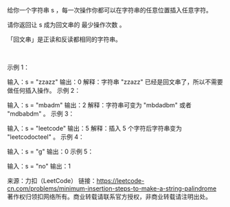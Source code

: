 给你一个字符串 s ，每一次操作你都可以在字符串的任意位置插入任意字符。

请你返回让 s 成为回文串的 最少操作次数 。

「回文串」是正读和反读都相同的字符串。

 

示例 1：

输入：s = "zzazz"
输出：0
解释：字符串 "zzazz" 已经是回文串了，所以不需要做任何插入操作。
示例 2：

输入：s = "mbadm"
输出：2
解释：字符串可变为 "mbdadbm" 或者 "mdbabdm" 。
示例 3：

输入：s = "leetcode"
输出：5
解释：插入 5 个字符后字符串变为 "leetcodocteel" 。
示例 4：

输入：s = "g"
输出：0
示例 5：

输入：s = "no"
输出：1

来源：力扣（LeetCode）
链接：https://leetcode-cn.com/problems/minimum-insertion-steps-to-make-a-string-palindrome
著作权归领扣网络所有。商业转载请联系官方授权，非商业转载请注明出处。